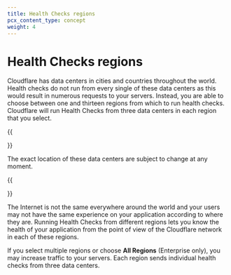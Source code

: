 ```yaml
---
title: Health Checks regions
pcx_content_type: concept
weight: 4
---
```


# Health Checks regions

Cloudflare has data centers in cities and countries throughout the world. Health checks do not run from every single of these data centers as this would result in numerous requests to your servers. Instead, you are able to choose between one and thirteen regions from which to run health checks. Cloudflare will run Health Checks from three data centers in each region that you select.

{{<Aside type="note">}}

The exact location of these data centers are subject to change at any moment.

{{</Aside>}}

The Internet is not the same everywhere around the world and your users may not have the same experience on your application according to where they are. Running Health Checks from different regions lets you know the health of your application from the point of view of the Cloudflare network in each of these regions.

If you select multiple regions or choose **All Regions** (Enterprise only), you may increase traffic to your servers. Each region sends individual health checks from three data centers.